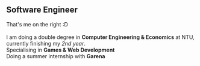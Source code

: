 ## Software Engineer
That's me on the right :D  
\
I am doing a double degree in **Computer Engineering & Economics** at NTU, currently finishing my *2nd year*.  
Specialising in **Games & Web Development**  
Doing a summer internship with **Garena** 